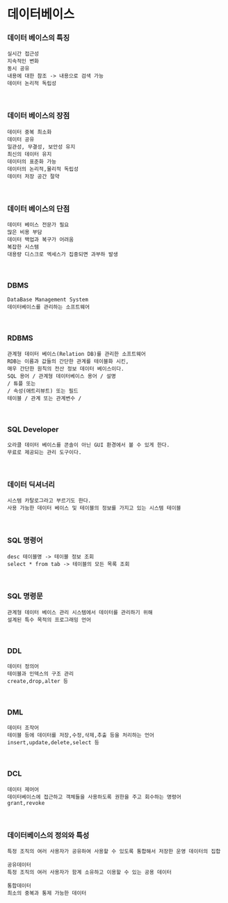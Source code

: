 
데이터베이스
=============

### 데이터 베이스의 특징

```
실시간 접근성
지속적인 변화
동시 공유
내용에 대한 참조 -> 내용으로 검색 가능
데이터 논리적 독립성
```
<br>

### 데이터 베이스의 장점
```
데이터 중복 최소화
데이터 공유
일관성, 무결성, 보안성 유지
최신의 데이터 유지
데이터의 표준화 가능
데이터의 논리적,물리적 독립성
데이터 저장 공간 절약
```
<br>
 
### 데이터 베이스의 단점
```
데이터 베이스 전문가 필요
많은 비용 부담
데이터 백업과 복구가 어려움
복잡한 시스템
대용량 디스크로 엑세스가 집중되면 과부하 발생
```
<br>

### DBMS
```
DataBase Management System
데이터베이스를 관리하는 소프트웨어
```
<br>

### RDBMS
```
관계형 데이터 베이스(Relation DB)를 관리한 소프트웨어
RDB는 이름과 값들의 간단한 관계를 테이블화 시킨,
매우 간단한 원칙의 전산 정보 데이터 베이스이다.
SQL 용어 / 관계형 데이터베이스 용어 / 설명
/ 튜플 또는 
/ 속성(애트리뷰트) 또는 필드
테이블 / 관계 또는 관계변수 /
```
<br>

### SQL Developer
```
오라클 데이터 베이스를 콘솔이 아닌 GUI 환경에서 볼 수 있게 한다.
무료로 제공되는 관리 도구이다.
```
<br>

### 데이터 딕셔너리
```
시스템 카탈로그라고 부르기도 한다.
사용 가능한 데이터 베이스 및 테이블의 정보를 가지고 있는 시스템 테이블

```
<br>

### SQL 명령어
```
desc 테이블명 -> 테이블 정보 조회
select * from tab -> 테이블의 모든 목록 조회
```
<br>

### SQL 명령문
```
관계형 데이터 베이스 관리 시스템에서 데이터를 관리하기 위해
설계된 특수 목적의 프로그래밍 언어 

```
<br>

### DDL
```
데이터 정의어
테이블과 인덱스의 구조 관리
create,drop,alter 등
```
<br>

### DML
```
데이터 조작어
테이블 등에 데이터를 저장,수정,삭제,추출 등을 처리하는 언어
insert,update,delete,select 등
```
<br>

### DCL
```
데이터 제어어
데이터베이스에 접근하고 객체들을 사용하도록 권한을 주고 회수하는 명령어
grant,revoke
```
<br>

### 데이터베이스의 정의와 특성
```
특정 조직의 여러 사용자가 공유하여 사용할 수 있도록 통합해서 저장한 운영 데이터의 집합

공유데이터
특정 조직의 여러 사용자가 함계 소유하고 이용할 수 있는 공용 데이터

통합데이터
최소의 중복과 통제 가능한 데이터
```
